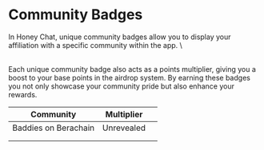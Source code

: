 # Community Badges

In Honey Chat, unique community badges allow you to display your affiliation with a specific community within the app. \
\
Each unique community badge also acts as a points multiplier, giving you a boost to your base points in the airdrop system. By earning these badges you not only showcase your community pride but also enhance your rewards.

<table><thead><tr><th>Community </th><th>Multiplier</th><th data-hidden></th></tr></thead><tbody><tr><td>Baddies on Berachain</td><td>Unrevealed</td><td></td></tr><tr><td></td><td></td><td></td></tr><tr><td></td><td></td><td></td></tr></tbody></table>
